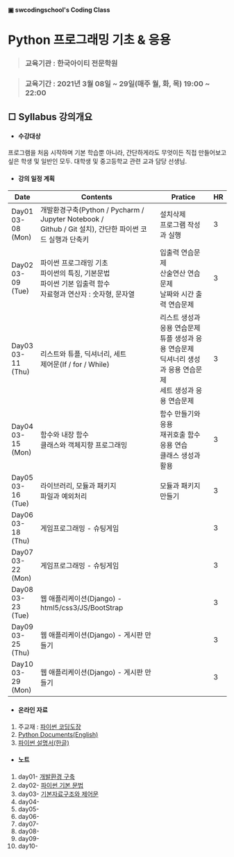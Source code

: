 #### ▣ swcodingschool's Coding Class

# Python 프로그래밍 기초 & 응용

> ### 교육기관 : 한국아이티 전문학원

> ### 교육기간 : 2021년 3월 08일 ~ 29일(매주 월, 화, 목) 19:00 ~ 22:00



## □ Syllabus 강의개요

- #### 수강대상

프로그램을 처음 시작하며 기본 학습뿐 아니라, 간단하게라도 무엇이든 직접 만들어보고 싶은 학생 및 일반인 모두. 대학생 및 중고등학교 관련 교과 담당 선생님.

- #### 강의 일정 계획

| Date                        | Contents                                                     | Pratice                                                      | HR   |
| --------------------------- | ------------------------------------------------------------ | ------------------------------------------------------------ | ---- |
| Day01<br />03-08<br />(Mon) | 개발환경구축(Python / Pycharm / Jupyter Notebook / <br />Github / Git 설치), 간단한 파이썬 코드 실행과 단축키 | 설치삭제<br />프로그램 작성과 실행                           | 3    |
| Day02<br />03-09<br />(Tue) | 파이썬 프로그래밍 기초<br />파이썬의 특징, 기본문법<br />파이썬 기본 입출력 함수<br />자료형과 연산자 : 숫자형, 문자열 | 입출력 연습문제<br />산술연산 연습문제<br />날짜와 시간 출력 연습문제 | 3    |
| Day03<br />03-11<br />(Thu) | 리스트와 튜플, 딕셔너리, 세트<br />제어문(If / for / While)  | 리스트 생성과 응용 연습문제<br />튜플 생성과 응용 연습문제<br />딕셔너리 생성과 응용 연습문제<br />세트 생성과 응용 연습문제 | 3    |
| Day04<br />03-15<br />(Mon) | 함수와 내장 함수<br />클래스와 객체지향 프로그래밍           | 함수 만들기와 응용<br />재귀호출 함수 응용 연습<br />클래스 생성과 활용 | 3    |
| Day05<br />03-16<br />(Tue) | 라이브러리, 모듈과 패키지<br />파일과 예외처리               | 모듈과 패키지 만들기                                         | 3    |
| Day06<br />03-18<br />(Thu) | 게임프로그래밍 - 슈팅게임                                    |                                                              | 3    |
| Day07<br />03-22<br />(Mon) | 게임프로그래밍 - 슈팅게임                                    |                                                              | 3    |
| Day08<br />03-23<br />(Tue) | 웹 애플리케이션(Django) - html5/css3/JS/BootStrap            |                                                              | 3    |
| Day09<br />03-25<br />(Thu) | 웹 애플리케이션(Django) - 게시판 만들기                      |                                                              | 3    |
| Day10<br />03-29<br />(Mon) | 웹 애플리케이션(Django) - 게시판 만들기                      |                                                              | 3    |

- #### 온라인 자료

1. 주교재 : [파이썬 코딩도장](https://dojang.io/course/view.php?id=7)
2. [Python Documents(English)](https://docs.python.org/3/)
3. [파이썬 설명서(한글)](https://docs.python.org/ko/3.9/contents.html)

- #### 노트

1. day01- [개발환경 구축](./note/day01.md)
2. day02- [파이썬 기본 문법](./note/day02.md)
3. day03- [기본자료구조와 제어문](./note/day03.md)
4. day04-
5. day05-
6. day06-
7. day07-
8. day08-
9. day09-
10. day10-
